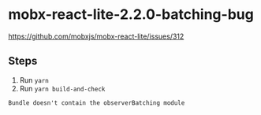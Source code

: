# mobx-react-lite-2.2.0-batching-bug
https://github.com/mobxjs/mobx-react-lite/issues/312
## Steps
1. Run `yarn`
2. Run `yarn build-and-check`
```
Bundle doesn't contain the observerBatching module
```
